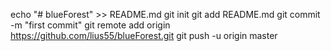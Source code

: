 echo "# blueForest" >> README.md
git init
git add README.md
git commit -m "first commit"
git remote add origin https://github.com/lius55/blueForest.git
git push -u origin master
